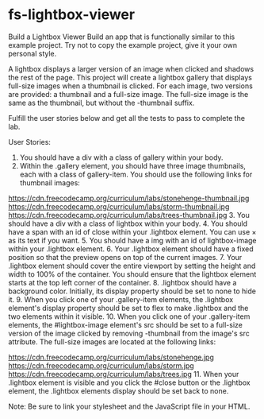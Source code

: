 # fs-lightbox-viewer

Build a Lightbox Viewer
Build an app that is functionally similar to this example project. Try not to copy the example project, give it your own personal style.

A lightbox displays a larger version of an image when clicked and shadows the rest of the page. This project will create a lightbox gallery that displays full-size images when a thumbnail is clicked. For each image, two versions are provided: a thumbnail and a full-size image. The full-size image is the same as the thumbnail, but without the -thumbnail suffix.

Fulfill the user stories below and get all the tests to pass to complete the lab.

User Stories:

1. You should have a div with a class of gallery within your body.
2. Within the .gallery element, you should have three image thumbnails, each with a class of gallery-item. You should use the following links for thumbnail images:

https://cdn.freecodecamp.org/curriculum/labs/stonehenge-thumbnail.jpg
https://cdn.freecodecamp.org/curriculum/labs/storm-thumbnail.jpg
https://cdn.freecodecamp.org/curriculum/labs/trees-thumbnail.jpg 
3. You should have a div with a class of lightbox within your body. 
4. You should have a span with an id of close within your .lightbox element. You can use &times; as its text if you want. 
5. You should have a img with an id of lightbox-image within your .lightbox element. 
6. Your .lightbox element should have a fixed position so that the preview opens on top of the current images. 
7. Your .lightbox element should cover the entire viewport by setting the height and width to 100% of the container. You should ensure that the lightbox element starts at the top left corner of the container. 
8. .lightbox should have a background color. Initially, its display property should be set to none to hide it. 
9. When you click one of your .gallery-item elements, the .lightbox element's display property should be set to flex to make .lightbox and the two elements within it visible. 
10. When you click one of your .gallery-item elements, the #lightbox-image element's src should be set to a full-size version of the image clicked by removing -thumbnail from the image's src attribute. The full-size images are located at the following links:

https://cdn.freecodecamp.org/curriculum/labs/stonehenge.jpg
https://cdn.freecodecamp.org/curriculum/labs/storm.jpg
https://cdn.freecodecamp.org/curriculum/labs/trees.jpg 11. When your .lightbox element is visible and you click the #close button or the .lightbox element, the .lightbox elements display should be set back to none.

Note: Be sure to link your stylesheet and the JavaScript file in your HTML.
